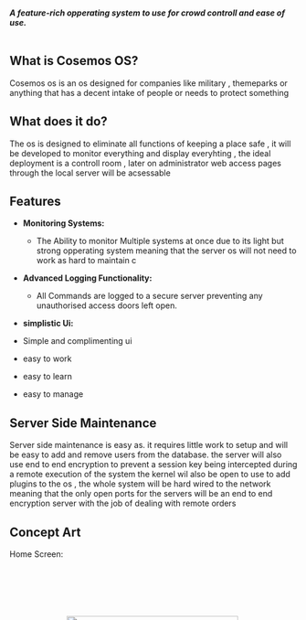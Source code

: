 
 
 <br>
  <img height=500 src='https://cdn.discordapp.com/attachments/865871878688866334/869200352132624394/Cosemos_OS_Logo.png' style='margin:1181px'>
</a>

 <br>
  <strong><i>A feature-rich opperating system to use for crowd controll and ease of use.</i></strong>
  <br>
  <br>



## What is Cosemos OS?
Cosemos os is an os designed for companies like military , themeparks or anything that has a decent intake of people or needs to protect something

## What does it do?
The os is designed to eliminate all functions of keeping a place safe , it will be developed to monitor everything and display everyhting , the ideal deployment is a controll room , later on administrator web access pages through the local server will be acsessable
## Features

* **Monitoring Systems:**
  * The Ability to monitor Multiple systems at once due to its light but strong opperating system meaning that the server os will not need to work as hard to maintain c

* **Advanced Logging Functionality:**
  * All Commands are logged to a secure server preventing any unauthorised access doors left open.
 
* **simplistic Ui:**
* Simple and complimenting ui 
* easy to work
* easy to learn
* easy to manage


## Server Side Maintenance
Server side maintenance is easy as.
it requires little work to setup and will be easy to add and remove users from the database.
the server will also use end to end encryption to prevent a session key being intercepted during a remote execution of the system
the kernel wil also be open to use to add plugins to the os , 
the whole system will be hard wired to the network meaning that the only open ports for the servers will be an end to end encryption server with the job of dealing with remote orders

## Concept Art
Home Screen:
<br>
  <img height=300 src='https://cdn.discordapp.com/attachments/865871878688866334/869198303873601606/Lock_Screen_Concept.png' style='margin:100px'>
</a>
<br>
<br>
Login Screen:
<br>
  <img height=100 src='https://cdn.discordapp.com/attachments/865871878688866334/869198304339193856/Login_Screen_Prompt_Concept.png' style='margin:5px'>
</a>
<br>
<br>
Incorrect Password:
<br>
  <img height=100 src='https://cdn.discordapp.com/attachments/865871878688866334/869198304259498025/Login_Screen_Prompt_Incorrect_Conept.png' style='margin:5px'>
</a>
<br>
<br>
Logging in screen:
<br>
  <img height=100 src='https://cdn.discordapp.com/attachments/865871878688866334/869198302946689034/Login_Screen_Logging-in_Concept.png' style='margin:5px'>
</a>
<br>
<br>
Default Desktp:
<br>
  <img height=100 src='https://cdn.discordapp.com/attachments/865871878688866334/869198283191517214/Desktop_Template_Concept.png' style='margin:5px'>
</a>

## More Updates Soon

